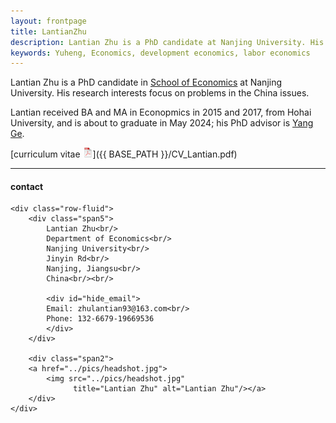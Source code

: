 ```yaml
---
layout: frontpage
title: LantianZhu
description: Lantian Zhu is a PhD candidate at Nanjing University. His research interests focus on development economics.
keywords: Yuheng, Economics, development economics, labor economics
---
```



Lantian Zhu is a PhD candidate in [School of Economics](https://nubs.nju.edu.cn/main.psp) at Nanjing University. His research interests focus on problems in the China issues.

Lantian received BA and MA in Econopmics in 2015 and 2017, from Hohai
University, and is about to graduate in May 2024; his PhD advisor is
[Yang Ge](https://nubs.nju.edu.cn/gy/list.htm).

[curriculum vitae ![CV as pdf](icons16/pdf-icon.png)]({{ BASE_PATH }}/CV_Lantian.pdf)<br/>




---

<div class="container">
<h4><a name="contact"></a>contact</h4>

    <div class="row-fluid">
        <div class="span5">
            Lantian Zhu<br/>
            Department of Economics<br/>
            Nanjing University<br/>
            Jinyin Rd<br/>
            Nanjing, Jiangsu<br/>
            China<br/><br/>

            <div id="hide_email">
            Email: zhulantian93@163.com<br/>
            Phone: 132-6679-19669536
            </div>
        </div>

        <div class="span2">
        <a href="../pics/headshot.jpg">
            <img src="../pics/headshot.jpg"
                  title="Lantian Zhu" alt="Lantian Zhu"/></a>
        </div>
    </div>
</div>
